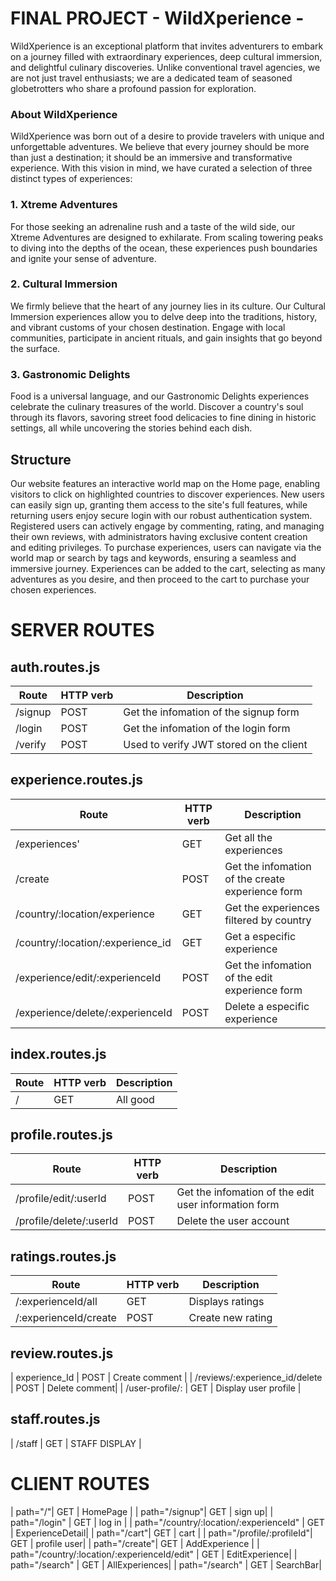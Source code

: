 # FINAL PROJECT - WildXperience -

WildXperience is an exceptional platform that invites adventurers to embark on a journey filled with extraordinary experiences, deep cultural immersion, and delightful culinary discoveries. Unlike conventional travel agencies, we are not just travel enthusiasts; we are a dedicated team of seasoned globetrotters who share a profound passion for exploration.

### About WildXperience

WildXperience was born out of a desire to provide travelers with unique and unforgettable adventures. We believe that every journey should be more than just a destination; it should be an immersive and transformative experience. With this vision in mind, we have curated a selection of three distinct types of experiences:

### 1. Xtreme Adventures

For those seeking an adrenaline rush and a taste of the wild side, our Xtreme Adventures are designed to exhilarate. From scaling towering peaks to diving into the depths of the ocean, these experiences push boundaries and ignite your sense of adventure.

### 2. Cultural Immersion

We firmly believe that the heart of any journey lies in its culture. Our Cultural Immersion experiences allow you to delve deep into the traditions, history, and vibrant customs of your chosen destination. Engage with local communities, participate in ancient rituals, and gain insights that go beyond the surface.

### 3. Gastronomic Delights

Food is a universal language, and our Gastronomic Delights experiences celebrate the culinary treasures of the world. Discover a country's soul through its flavors, savoring street food delicacies to fine dining in historic settings, all while uncovering the stories behind each dish.

## Structure

Our website features an interactive world map on the Home page, enabling visitors to click on highlighted countries to discover experiences. New users can easily sign up, granting them access to the site's full features, while returning users enjoy secure login with our robust authentication system. Registered users can actively engage by commenting, rating, and managing their own reviews, with administrators having exclusive content creation and editing privileges. To purchase experiences, users can navigate via the world map or search by tags and keywords, ensuring a seamless and immersive journey. Experiences can be added to the cart, selecting as many adventures as you desire, and then proceed to the cart to purchase your chosen experiences.

# SERVER ROUTES

## auth.routes.js

| Route   | HTTP verb | Description                             |
| ------- | --------- | --------------------------------------- |
| /signup | POST      | Get the infomation of the signup form   |
| /login  | POST      | Get the infomation of the login form    |
| /verify | POST      | Used to verify JWT stored on the client |

## experience.routes.js

| Route                             | HTTP verb | Description                                      |
| --------------------------------- | --------- | ------------------------------------------------ |
| /experiences'                     | GET       | Get all the experiences                          |
| /create                           | POST      | Get the infomation of the create experience form |
| /country/:location/experience     | GET       | Get the experiences filtered by country          |
| /country/:location/:experience_id | GET       | Get a especific experience                       |
| /experience/edit/:experienceId    | POST      | Get the infomation of the edit experience form   |
| /experience/delete/:experienceId  | POST      | Delete a especific experience                    |

## index.routes.js

| Route | HTTP verb | Description |
| ----- | --------- | ----------- |
| /     | GET       | All good    |

## profile.routes.js

| Route                   | HTTP verb | Description                                          |
| ----------------------- | --------- | ---------------------------------------------------- |
| /profile/edit/:userId   | POST      | Get the infomation of the edit user information form |
| /profile/delete/:userId | POST      | Delete the user account                              |

## ratings.routes.js

| Route                 | HTTP verb | Description       |
| --------------------- | --------- | ----------------- |
| /:experienceId/all    | GET       | Displays ratings  |
| /:experienceId/create | POST      | Create new rating |

## review.routes.js

| experience_Id | POST | Create comment |
| /reviews/:experience_id/delete | POST | Delete comment|
| /user-profile/: | GET | Display user profile |

## staff.routes.js

| /staff | GET | STAFF DISPLAY |

# CLIENT ROUTES

| path="/"| GET | HomePage |
| path="/signup"| GET | sign up|
| path="/login" | GET | log in |
| path="/country/:location/:experienceId" | GET | ExperienceDetail|
| path="/cart"| GET | cart |
| path="/profile/:profileId"| GET | profile user|
| path="/create"| GET | AddExperience |
| path="/country/:location/:experienceId/edit" | GET | EditExperience|
| path="/search" | GET | AllExperiences|
| path="/search" | GET | SearchBar|
